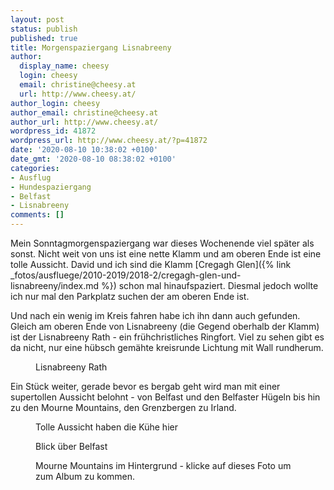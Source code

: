 ```yaml
---
layout: post
status: publish
published: true
title: Morgenspaziergang Lisnabreeny
author:
  display_name: cheesy
  login: cheesy
  email: christine@cheesy.at
  url: http://www.cheesy.at/
author_login: cheesy
author_email: christine@cheesy.at
author_url: http://www.cheesy.at/
wordpress_id: 41872
wordpress_url: http://www.cheesy.at/?p=41872
date: '2020-08-10 10:38:02 +0100'
date_gmt: '2020-08-10 08:38:02 +0100'
categories:
- Ausflug
- Hundespaziergang
- Belfast
- Lisnabreeny
comments: []
---
```

<!-- wp:paragraph -->
Mein Sonntagmorgenspaziergang war dieses Wochenende viel später als sonst. Nicht weit von uns ist eine nette Klamm und am oberen Ende ist eine tolle Aussicht. David und ich sind die Klamm [Cregagh Glen]({% link _fotos/ausfluege/2010-2019/2018-2/cregagh-glen-und-lisnabreeny/index.md %}) schon mal hinaufspaziert. Diesmal jedoch wollte ich nur mal den Parkplatz suchen der am oberen Ende ist.
<!-- /wp:paragraph -->
<!-- wp:paragraph -->
Und nach ein wenig im Kreis fahren habe ich ihn dann auch gefunden. Gleich am oberen Ende von Lisnabreeny (die Gegend oberhalb der Klamm) ist der Lisnabreeny Rath - ein frühchristliches Ringfort. Viel zu sehen gibt es da nicht, nur eine hübsch gemähte kreisrunde Lichtung mit Wall rundherum.
<!-- /wp:paragraph -->
<!-- wp:image {"id":41859} -->
<figure class="wp-block-image"><img src="{% link _fotos/ausfluege/2020-2/lisnabreeny/Lisnabreeny-005.jpg %}" alt="" class="wp-image-41859"><br>
<figcaption>Lisnabreeny Rath</figcaption>
</figure>
<!-- /wp:image -->
<!-- wp:paragraph -->
Ein Stück weiter, gerade bevor es bergab geht wird man mit einer supertollen Aussicht belohnt - von Belfast und den Belfaster Hügeln bis hin zu den Mourne Mountains, den Grenzbergen zu Irland.
<!-- /wp:paragraph -->
<!-- wp:image {"id":41863} -->
<figure class="wp-block-image"><img src="{% link _fotos/ausfluege/2020-2/lisnabreeny/Lisnabreeny-009.jpg %}" alt="" class="wp-image-41863"><br>
<figcaption>Tolle Aussicht haben die Kühe hier</figcaption>
</figure>
<!-- /wp:image -->
<!-- wp:image {"id":41864} -->
<figure class="wp-block-image"><img src="{% link _fotos/ausfluege/2020-2/lisnabreeny/Lisnabreeny-010.jpg %}" alt="" class="wp-image-41864"><br>
<figcaption>Blick über Belfast</figcaption>
</figure>
<!-- /wp:image -->
<!-- wp:image {"id":41867,"linkDestination":"custom"} -->
<figure class="wp-block-image"><a href="{% link _fotos/ausfluege/2020-2/lisnabreeny/index.md %}"><img src="{% link _fotos/ausfluege/2020-2/lisnabreeny/Lisnabreeny-013.jpg %}" alt="" class="wp-image-41867"></a><br>
<figcaption>Mourne Mountains im Hintergrund - klicke auf dieses Foto um zum Album zu kommen.</figcaption>
</figure>
<!-- /wp:image -->
